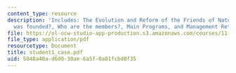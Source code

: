 ```yaml
---
content_type: resource
description: 'Includes: The Evolution and Reform of the Friends of Nature, How FON
  was founded?, Who are the members?, Main Programs, and Management Reforms.'
file: https://ol-ocw-studio-app-production.s3.amazonaws.com/courses/11-363-civil-society-and-the-environment-spring-2005/5048a48ad6d030ae6a5f0a01fcbd0f35_student1_case.pdf
file_type: application/pdf
resourcetype: Document
title: student1_case.pdf
uid: 5048a48a-d6d0-30ae-6a5f-0a01fcbd0f35
---
```


